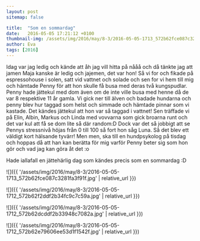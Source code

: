 ```yaml
---
layout: post
sitemap: false

title:  "Som en sommardag"
date:   2016-05-05 17:21:12 +0100
thumbnail-img: /assets/img/2016/may/8-3/2016-05-05-1713_572b62fce087c3281fa3f91f.jpg
author: Eva
tags: [2016]
---
```


Idag var jag ledig och kände att åh jag vill hitta på nååå och då tänkte jag att jamen Maja kanske är ledig och jajemen, det var hon! Så vi for och fikade på espressohouse i solen, satt vid vattnet och solade och sen for vi hem till mig och hämtade Penny för att hon skulle få busa med deras två kungspudlar. Penny hade jättekul med dom även om de inte ville busa med henne då de var 8 respektive 11 år gamla. Vi gick ner till älven och badade hundarna och penny blev hur taggad som helst och simmade och hämtade pinnar som vi kastade. Det kändes jättekul att hon var så taggad i vattnet! Sen träffade vi på Elin, Albin, Markus och Linda med vovvarna som gick broarna runt och det var kul att få se dom lite så där random:D Dock var det så jobbigt att se Pennys stressnivå höjas från 0 till 100 så fort hon såg Luna. Så det blev ett väldigt kort hälsande tyvärr! Men men, ska till en hundpsykolog på tisdag och hoppas då att han kan berätta för mig varför Penny beter sig som hon gör och vad jag kan göra åt det :o 

Hade iallafall en jättehärlig dag som kändes precis som en sommardag :D

![]({{ '/assets/img/2016/may/8-3/2016-05-05-1713_572b62fce087c3281fa3f91f.jpg'  | relative_url }})

![]({{ '/assets/img/2016/may/8-3/2016-05-05-1712_572b62f2ddf2b34fc9c7c59a.jpg'  | relative_url }})

![]({{ '/assets/img/2016/may/8-3/2016-05-05-1712_572b62dcddf2b33948c7082a.jpg'  | relative_url }})

![]({{ '/assets/img/2016/may/8-3/2016-05-05-1712_572b62e79606ee53d1f1542f.jpg'  | relative_url }})

